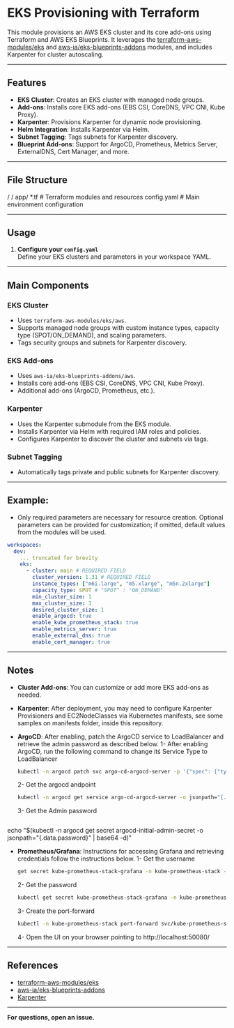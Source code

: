 # EKS Provisioning with Terraform

This module provisions an AWS EKS cluster and its core add-ons using Terraform and AWS EKS Blueprints. It leverages the [terraform-aws-modules/eks](https://github.com/terraform-aws-modules/terraform-aws-eks) and [aws-ia/eks-blueprints-addons](https://github.com/aws-ia/terraform-aws-eks-blueprints-addons) modules, and includes Karpenter for cluster autoscaling.

---

## Features

- **EKS Cluster**: Creates an EKS cluster with managed node groups.
- **Add-ons**: Installs core EKS add-ons (EBS CSI, CoreDNS, VPC CNI, Kube Proxy).
- **Karpenter**: Provisions Karpenter for dynamic node provisioning.
- **Helm Integration**: Installs Karpenter via Helm.
- **Subnet Tagging**: Tags subnets for Karpenter discovery.
- **Blueprint Add-ons**: Support for ArgoCD, Prometheus, Metrics Server, ExternalDNS, Cert Manager, and more.

---

## File Structure

<workload>/
  <environment>/
    app/
      *.tf                # Terraform modules and resources
    config.yaml           # Main environment configuration

---

## Usage

1. **Configure your `config.yaml`**  
   Define your EKS clusters and parameters in your workspace YAML.

---

## Main Components

### EKS Cluster

- Uses `terraform-aws-modules/eks/aws`.
- Supports managed node groups with custom instance types, capacity type (SPOT/ON_DEMAND), and scaling parameters.
- Tags security groups and subnets for Karpenter discovery.

### EKS Add-ons

- Uses `aws-ia/eks-blueprints-addons/aws`.
- Installs core add-ons (EBS CSI, CoreDNS, VPC CNI, Kube Proxy).
- Additional add-ons (ArgoCD, Prometheus, etc.).

### Karpenter

- Uses the Karpenter submodule from the EKS module.
- Installs Karpenter via Helm with required IAM roles and policies.
- Configures Karpenter to discover the cluster and subnets via tags.

### Subnet Tagging

- Automatically tags private and public subnets for Karpenter discovery.

---

## Example:

- Only required parameters are necessary for resource creation. Optional parameters can be provided for customization; if omitted, default values from the modules will be used.

```yaml
workspaces:
  dev:
    ... truncated for brevity
    eks:
      - cluster: main # REQUIRED FIELD
        cluster_version: 1.31 # REQUIRED FIELD
        instance_types: ["m6i.large", "m5.xlarge", "m5n.2xlarge"]
        capacity_type: SPOT # "SPOT" : "ON_DEMAND"
        min_cluster_size: 1
        max_cluster_size: 3
        desired_cluster_size: 1
        enable_argocd: true
        enable_kube_prometheus_stack: true
        enable_metrics_server: true
        enable_external_dns: true
        enable_cert_manager: true
```

---

## Notes

- **Cluster Add-ons**: You can customize or add more EKS add-ons as needed.

- **Karpenter**: After deployment, you may need to configure Karpenter Provisioners and EC2NodeClasses via Kubernetes manifests, see some samples on manifests folder, inside this repository.

- **ArgoCD**: After enabling, patch the ArgoCD service to LoadBalancer and retrieve the admin password as described below.
  1- After enabling ArgoCD, run the following command to change itś Service Type to LoadBalancer
  ```bash
  kubectl -n argocd patch svc argo-cd-argocd-server -p '{"spec": {"type": "LoadBalancer"}}'
  ```
  2- Get the argocd andpoint
  ```bash
  kubectl -n argocd get service argo-cd-argocd-server -o jsonpath="{.status.loadBalancer.ingress[*].hostname}{'\n'}"
  ```
  3- Get the Admin password
  ```bash
echo "$(kubectl -n argocd get secret argocd-initial-admin-secret -o jsonpath="{.data.password}" | base64 -d)"
  
- **Prometheus/Grafana**: Instructions for accessing Grafana and retrieving credentials follow the instructions below.
  1- Get the username
  ```bash
  get secret kube-prometheus-stack-grafana -n kube-prometheus-stack -o jsonpath="{.data.admin-user}" | base64 -d
  ```
  2- Get the password
  ```bash
  kubectl get secret kube-prometheus-stack-grafana -n kube-prometheus-stack -o jsonpath="{.data.admin-password}" | base64 -d
  ```
  3- Create the port-forward
  ```bash
  kubectl -n kube-prometheus-stack port-forward svc/kube-prometheus-stack-grafana 50080:80
  ```
  4- Open the UI on your browser pointing to http://localhost:50080/

---

## References

- [terraform-aws-modules/eks](https://github.com/terraform-aws-modules/terraform-aws-eks)
- [aws-ia/eks-blueprints-addons](https://github.com/aws-ia/terraform-aws-eks-blueprints-addons)
- [Karpenter](https://karpenter.sh/)

---

**For questions, open an issue.**